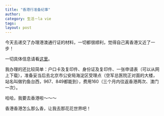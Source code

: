 ```yaml
---
title: "香港行准备纪事"
author:
category: 生活－la vie
tags: 
layout: post
---
```

今天去递交了办理港澳通行证的材料，一切都很顺利，觉得自己离香港又近了一步！

一切具体信息请看<a href="http://www.bjgaj.gov.cn/net_service/consultation/index.jsp?operation=persona">这里</a>。

我办理的还比较简单：户口卡及复印件、身份证及复印件、一张申请表（可以从网上下载），准备妥当后去北京市公安局海淀区受理点（空军总医院正对面的大楼，站名叫做钓鱼台西，967、849都能到），费用160（三个月内往返香港两次、澳门一次）。

哈哈，我要去香港啦～～～

香港香港怎么那么香，让我去那花花世界吧！

